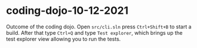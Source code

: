 # coding-dojo-10-12-2021

Outcome of the coding dojo. Open `src/cli.sln` press `Ctrl+Shift+B` to start a build. After that type `Ctrl+Q` and type `Test explorer`, which brings up the test explorer view 
allowing you to run the tests.
